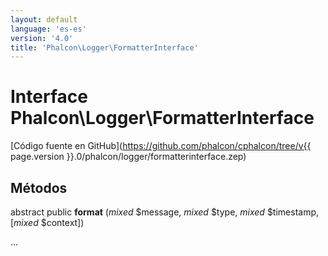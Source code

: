 ```yaml
---
layout: default
language: 'es-es'
version: '4.0'
title: 'Phalcon\Logger\FormatterInterface'
---
```


# Interface **Phalcon\Logger\FormatterInterface**

[Código fuente en GitHub](https://github.com/phalcon/cphalcon/tree/v{{ page.version }}.0/phalcon/logger/formatterinterface.zep)

## Métodos

abstract public **format** (*mixed* $message, *mixed* $type, *mixed* $timestamp, [*mixed* $context])

...